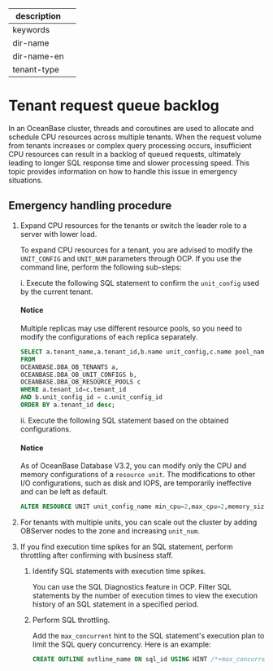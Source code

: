 |description||
|---|---|
|keywords||
|dir-name||
|dir-name-en||
|tenant-type||

# Tenant request queue backlog

In an OceanBase cluster, threads and coroutines are used to allocate and schedule CPU resources across multiple tenants. 
When the request volume from tenants increases or complex query processing occurs, insufficient CPU resources can result in a backlog of queued requests, ultimately leading to longer SQL response time and slower processing speed. This topic provides information on how to handle this issue in emergency situations.

## Emergency handling procedure

1. Expand CPU resources for the tenants or switch the leader role to a server with lower load.

   To expand CPU resources for a tenant, you are advised to modify the `UNIT_CONFIG` and `UNIT_NUM` parameters through OCP. If you use the command line, perform the following sub-steps:

   i. Execute the following SQL statement to confirm the `unit_config` used by the current tenant.

      <main id="notice" type='notice'>
        <h4>Notice</h4>
        <p>Multiple replicas may use different resource pools, so you need to modify the configurations of each replica separately.</p>
      </main>
    
    ```sql
    SELECT a.tenant_name,a.tenant_id,b.name unit_config,c.name pool_name,b.max_cpu,b.min_cpu
    FROM
    OCEANBASE.DBA_OB_TENANTS a,
    OCEANBASE.DBA_OB_UNIT_CONFIGS b,
    OCEANBASE.DBA_OB_RESOURCE_POOLS c
    WHERE a.tenant_id=c.tenant_id
    AND b.unit_config_id = c.unit_config_id
    ORDER BY a.tenant_id desc;
    ```

    ii. Execute the following SQL statement based on the obtained configurations.
    
      <main id="notice" type='notice'>
        <h4>Notice</h4>
        <p>As of OceanBase Database V3.2, you can modify only the CPU and memory configurations of a <code>resource unit</code>. The modifications to other I/O configurations, such as disk and IOPS, are temporarily ineffective and can be left as default. </p>
      </main>

    ```sql
    ALTER RESOURCE UNIT unit_config_name min_cpu=2,max_cpu=2,memory_size ='2G',max_iops=10000,min_iops=10000;
    ```

2. For tenants with multiple units, you can scale out the cluster by adding OBServer nodes to the zone and increasing `unit_num`.

3. If you find execution time spikes for an SQL statement, perform throttling after confirming with business staff.

   1. Identify SQL statements with execution time spikes.

      You can use the SQL Diagnostics feature in OCP. Filter SQL statements by the number of execution times to view the execution history of an SQL statement in a specified period.

   2. Perform SQL throttling.

      Add the `max_concurrent` hint to the SQL statement's execution plan to limit the SQL query concurrency. Here is an example:

      ```sql
      CREATE OUTLINE outline_name ON sql_id USING HINT /*+max_concurrent(1)*/;
      ```
